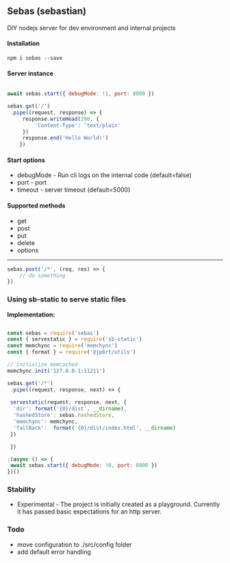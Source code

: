 ## Sebas (sebastian)

DIY nodejs server for dev environment and internal projects

#### Installation

```
npm i sebas --save
```

#### Server instance

```javascript

await sebas.start({ debugMode: !1, port: 8000 })

sebas.get('/')
 .pipe((request, response) => {
	 response.writeHead(200, {
		 'Content-Type': 'text/plain'
	 })
	 response.end('Hello World!')
	})

```
#### Start options

* debugMode - Run cli logs on the internal code (default=false)
* port - port
* timeout - server timeout (default=5000)

#### Supported methods

* get
* post
* put
* delete
* options

****

```javascript
sebas.post('/*', (req, res) => {
	// do something
})
```

### Using sb-static to serve static files


**Implementation:**

```javascript

const sebas = require('sebas')
const { servestatic } = require('sb-static')
const memchync = require('memchync')
const { format } = require('@jp6rt/utils')

// initialize memcached
memchync.init('127.0.0.1:11211')

sebas.get('/*')
 .pipe((request, response, next) => {
		
 servestatic(request, response, next, {
  'dir': format('{0}/dist', __dirname),
  'hashedStore': sebas.hashedStore,
  'memchync': memchync,
  'fallBack':  format('{0}/dist/index.html', __dirname)
 })

 })

;(async () => {
 await sebas.start({ debugMode: !0, port: 8000 })
})()

```

### Stability

* Experimental - The project is initially created as a playground. Currently it has passed basic expectations for an http server.


### Todo

* move configuration to ./src/config folder
* add default error handling
